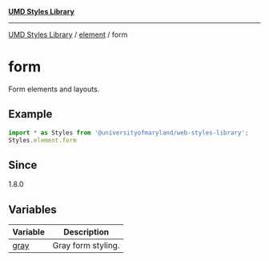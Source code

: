 [**UMD Styles Library**](../../../README.md)

***

[UMD Styles Library](../../../README.md) / [element](../../README.md) / form

# form

Form elements and layouts.

## Example

```typescript
import * as Styles from '@universityofmaryland/web-styles-library';
Styles.element.form
```

## Since

1.8.0

## Variables

| Variable | Description |
| ------ | ------ |
| [gray](variables/gray.md) | Gray form styling. |
